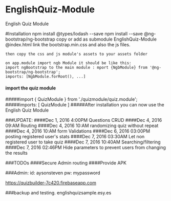 # EnglishQuiz-Module
English Quiz Module


#Installation
    npm install @types/lodash --save
    npm install --save @ng-bootstrap/ng-bootstrap
    copy or add as submodule EnglishQuiz-Module
    @index.html link the bootstrap.min.css and also the js files.
    <link rel="stylesheet" href="./assets/bootstrap.min.css">
    <script src="./assets/jquery-3.1.1.min.js"></script> 
    <script src="./assets/bootstrap.min.js"></script>

    then copy the css and js module's assets to your assets folder

    on app.module import ngb Module it should be like this:
    import ngBootstrap to the main module : mport {NgbModule} from '@ng-bootstrap/ng-bootstrap';
    imports: [NgbModule.forRoot(), ...]
#### import the quiz module
#####import { QuizModule } from './quizmodule/quiz.module';
#####imports: [ QuizModule ]
#####After installation you can now use the English Quiz Module





###UPDATE:
####Dec 1, 2016 4:00PM Questions CRUD
####Dec 4, 2016 09:AM Routing
####Dec 4, 2016 10:AM randomizing quiz without repeat
####Dec 4, 2016 10:AM form Validations
####Dec 6, 2016 03:00PM posting registered user's stats
####Dec 7, 2016 03:30AM Let non registered user to take quiz
####Dec 7, 2016 10:40AM Searching/filtering
####Dec 7, 2016 02:46PM Hide parameters to prevent users from changing the results


###TODOs
####Secure Admin routing
####Provide APK

###Admin:
    id: aysonsteven
    pw: mypassword

https://quizbuilder-7c420.firebaseapp.com

###backup and testing.
    englishquizsample.esy.es